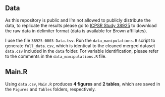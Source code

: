 ## Data

As this repository is public and I’m not allowed to publicly distribute the data, to replicate the results please go to [ICPSR Study 38925](https://www.icpsr.umich.edu/web/NACJD/studies/38925) to download the raw data in delimiter format (data is available for Brown affiliates).

I use the file `38925-0003-Data.tsv`. Run the `data_manipulations.R` script to generate `full_data.csv`, which is identical to the cleaned merged dataset `data.csv` included in the `data` folder. For variable identification, please refer to the comments in the `data_manipulations.R` file.

## Main.R

Using `data.csv`, `Main.R` produces **4 figures** and **2 tables**, which are saved in the `Figures` and `Tables` folders, respectively.
